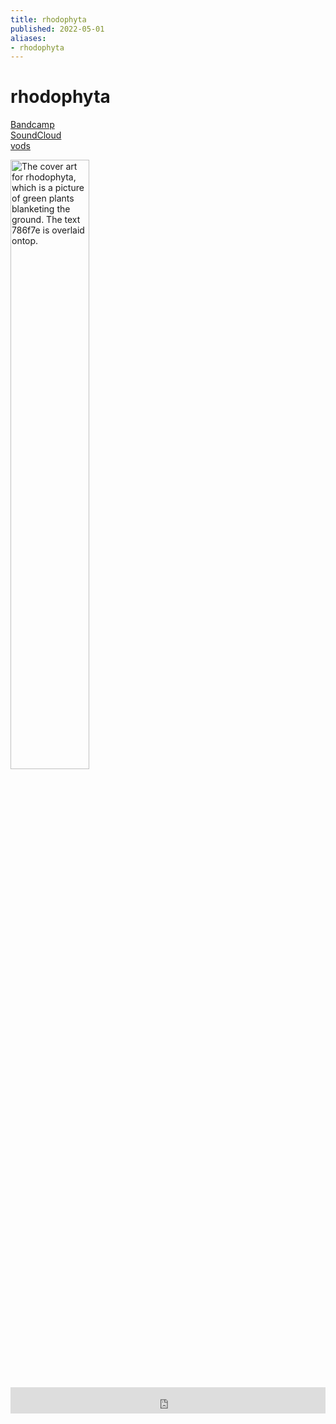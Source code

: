 ```yaml
---
title: rhodophyta
published: 2022-05-01
aliases:
- rhodophyta
---
```


# rhodophyta

<div class="flex">
<div><i class="ri-store-2-fill"></i> <a href="https://music.exodrifter.space/track/rhodophyta">Bandcamp</a></div>
<div><i class="ri-soundcloud-fill"></i> <a href="https://soundcloud.com/exodrifter/rhodophyta">SoundCloud</a></div>
<div><i class="ri-video-fill"></i> <a href="https://vods.exodrifter.space/tag/song-rhodophyta">vods</a></div>
</div>

<img src="rhodophyta.png" alt="The cover art for rhodophyta, which is a picture of green plants blanketing the ground. The text 786f7e is overlaid ontop." width="50%"></img>

<iframe style="border: 0; width: 100%; max-width: 700px; height: 42px;" src="https://bandcamp.com/EmbeddedPlayer/album=477085509/size=small/bgcol=333333/linkcol=0f91ff/track=2242973840/transparent=true/" seamless><a href="https://music.exodrifter.space/album/lonely-metro">lonely metro by exodrifter</a></iframe>
